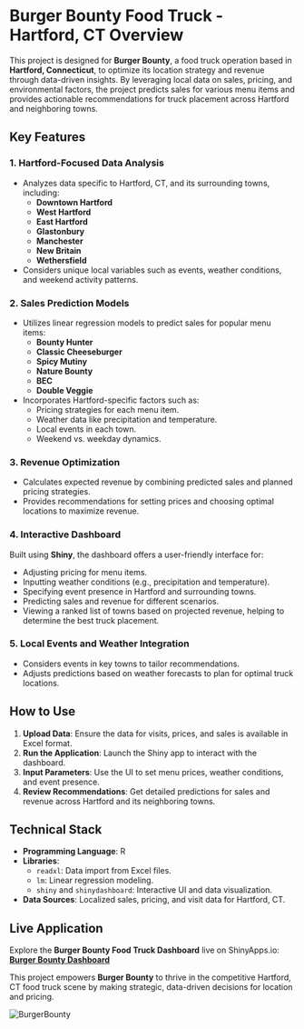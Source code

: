 # Burger Bounty Food Truck - Hartford, CT Overview  

This project is designed for **Burger Bounty**, a food truck operation based in **Hartford, Connecticut**, to optimize its location strategy and revenue through data-driven insights. By leveraging local data on sales, pricing, and environmental factors, the project predicts sales for various menu items and provides actionable recommendations for truck placement across Hartford and neighboring towns.  

## Key Features  
### 1. **Hartford-Focused Data Analysis**  
- Analyzes data specific to Hartford, CT, and its surrounding towns, including:  
  - **Downtown Hartford**  
  - **West Hartford**  
  - **East Hartford**  
  - **Glastonbury**  
  - **Manchester**  
  - **New Britain**  
  - **Wethersfield**  
- Considers unique local variables such as events, weather conditions, and weekend activity patterns.  

### 2. **Sales Prediction Models**  
- Utilizes linear regression models to predict sales for popular menu items:  
  - **Bounty Hunter**  
  - **Classic Cheeseburger**  
  - **Spicy Mutiny**  
  - **Nature Bounty**  
  - **BEC**  
  - **Double Veggie**  
- Incorporates Hartford-specific factors such as:  
  - Pricing strategies for each menu item.  
  - Weather data like precipitation and temperature.  
  - Local events in each town.  
  - Weekend vs. weekday dynamics.  

### 3. **Revenue Optimization**  
- Calculates expected revenue by combining predicted sales and planned pricing strategies.  
- Provides recommendations for setting prices and choosing optimal locations to maximize revenue.  

### 4. **Interactive Dashboard**  
Built using **Shiny**, the dashboard offers a user-friendly interface for:  
- Adjusting pricing for menu items.  
- Inputting weather conditions (e.g., precipitation and temperature).  
- Specifying event presence in Hartford and surrounding towns.  
- Predicting sales and revenue for different scenarios.  
- Viewing a ranked list of towns based on projected revenue, helping to determine the best truck placement.  

### 5. **Local Events and Weather Integration**  
- Considers events in key towns to tailor recommendations.  
- Adjusts predictions based on weather forecasts to plan for optimal truck locations.  

## How to Use  
1. **Upload Data**: Ensure the data for visits, prices, and sales is available in Excel format.  
2. **Run the Application**: Launch the Shiny app to interact with the dashboard.  
3. **Input Parameters**: Use the UI to set menu prices, weather conditions, and event presence.  
4. **Review Recommendations**: Get detailed predictions for sales and revenue across Hartford and its neighboring towns.  

## Technical Stack  
- **Programming Language**: R  
- **Libraries**:  
  - `readxl`: Data import from Excel files.  
  - `lm`: Linear regression modeling.  
  - `shiny` and `shinydashboard`: Interactive UI and data visualization.  
- **Data Sources**: Localized sales, pricing, and visit data for Hartford, CT.  

## Live Application  
Explore the **Burger Bounty Food Truck Dashboard** live on ShinyApps.io:  
[**Burger Bounty Dashboard**](https://srinivasminnakanti.shinyapps.io/burgerbounty/)  

This project empowers **Burger Bounty** to thrive in the competitive Hartford, CT food truck scene by making strategic, data-driven decisions for location and pricing.  

![BurgerBounty](https://github.com/user-attachments/assets/7687b306-6753-4927-ab0f-edb652a6a1da)
